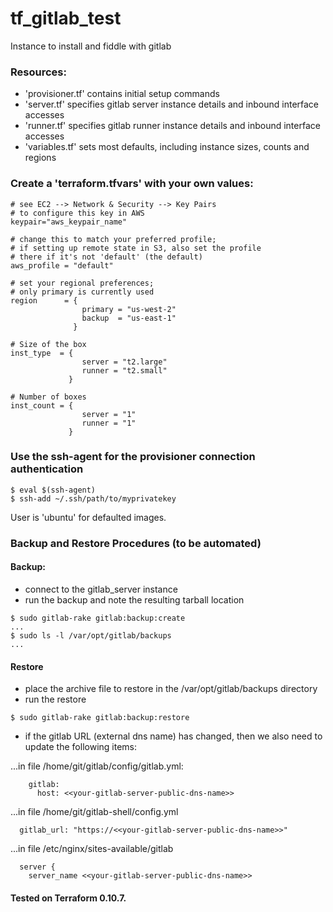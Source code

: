 # tf_gitlab_test
Instance to install and fiddle with gitlab

### Resources:

- 'provisioner.tf' contains initial setup commands
- 'server.tf' specifies gitlab server instance details and inbound interface accesses
- 'runner.tf' specifies gitlab runner instance details and inbound interface accesses
- 'variables.tf' sets most defaults, including instance sizes, counts and regions

### Create a 'terraform.tfvars' with your own values:

```
# see EC2 --> Network & Security --> Key Pairs
# to configure this key in AWS
keypair="aws_keypair_name"

# change this to match your preferred profile;
# if setting up remote state in S3, also set the profile
# there if it's not 'default' (the default)
aws_profile = "default"

# set your regional preferences;
# only primary is currently used
region      = {
                primary = "us-west-2"
                backup  = "us-east-1"
              }

# Size of the box
inst_type  = {
                server = "t2.large"
                runner = "t2.small"
             }

# Number of boxes
inst_count = {
                server = "1"
                runner = "1"
             }
```

### Use the ssh-agent for the provisioner connection authentication

```
$ eval $(ssh-agent)
$ ssh-add ~/.ssh/path/to/myprivatekey
```

User is 'ubuntu' for defaulted images.

### Backup and Restore Procedures (to be automated)

#### Backup:
- connect to the gitlab_server instance
- run the backup and note the resulting tarball location
```
$ sudo gitlab-rake gitlab:backup:create
...
$ sudo ls -l /var/opt/gitlab/backups
...
```

#### Restore
- place the archive file to restore in the /var/opt/gitlab/backups directory
- run the restore
```
$ sudo gitlab-rake gitlab:backup:restore
```
- if the gitlab URL (external dns name) has changed, then we also need to update the following items:

...in file /home/git/gitlab/config/gitlab.yml:
```
    gitlab:
      host: <<your-gitlab-server-public-dns-name>>
```
...in file /home/git/gitlab-shell/config.yml
```
  gitlab_url: "https://<<your-gitlab-server-public-dns-name>>"
```
...in file /etc/nginx/sites-available/gitlab
```
  server {
    server_name <<your-gitlab-server-public-dns-name>>
```

#### Tested on Terraform 0.10.7.
